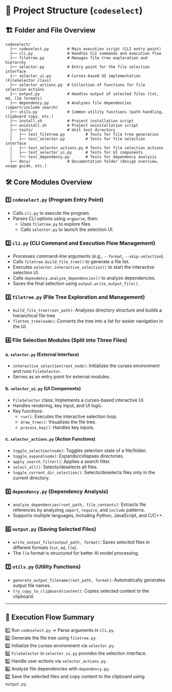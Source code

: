 # 📂 **Project Structure (`codeselect`)**

## 🏗️ **Folder and File Overview**
```
codeselect/
  ├── codeselect.py        # Main execution script (CLI entry point)
  ├── cli.py               # Handles CLI commands and execution flow
  ├── filetree.py          # Manages file tree exploration and hierarchy
  ├── selector.py          # Entry point for the file selection interface
  ├── selector_ui.py       # Curses-based UI implementation (FileSelector class)
  ├── selector_actions.py  # Collection of functions for file selection actions
  ├── output.py            # Handles output of selected files (txt, md, llm formats)
  ├── dependency.py        # Analyzes file dependencies (import/include search)
  ├── utils.py             # Common utility functions (path handling, clipboard copy, etc.)
  ├── install.sh           # Project installation script
  ├── uninstall.sh         # Project uninstallation script
  ├── tests/               # Unit test directory
  │   ├── test_filetree.py         # Tests for file tree generation
  │   ├── test_selector.py         # Tests for file selection interface
  │   ├── test_selector_actions.py # Tests for file selection actions
  │   ├── test_selector_ui.py      # Tests for UI components
  │   └── test_dependency.py       # Tests for dependency analysis
  ├── docs/                # Documentation folder (design overview, usage guide, etc.)
```

## 🛠️ **Core Modules Overview**

### 1️⃣ `codeselect.py` (Program Entry Point)
- Calls `cli.py` to execute the program.
- Parses CLI options using `argparse`, then:
  - Uses `filetree.py` to explore files.
  - Calls `selector.py` to launch the selection UI.

### 2️⃣ `cli.py` (CLI Command and Execution Flow Management)
- Processes command-line arguments (e.g., `--format`, `--skip-selection`).
- Calls `filetree.build_file_tree()` to generate a file list.
- Executes `selector.interactive_selection()` to start the interactive selection UI.
- Calls `dependency.analyze_dependencies()` to analyze dependencies.
- Saves the final selection using `output.write_output_file()`.

### 3️⃣ `filetree.py` (File Tree Exploration and Management)
- `build_file_tree(root_path)`: Analyzes directory structure and builds a hierarchical file tree.
- `flatten_tree(node)`: Converts the tree into a list for easier navigation in the UI.

### 4️⃣ File Selection Modules (Split into Three Files)
#### a. `selector.py` (External Interface)
- `interactive_selection(root_node)`: Initializes the curses environment and runs `FileSelector`.
- Serves as an entry point for external modules.

#### b. `selector_ui.py` (UI Components)
- `FileSelector` class: Implements a curses-based interactive UI.
- Handles rendering, key input, and UI logic.
- Key functions:
  - `run()`: Executes the interactive selection loop.
  - `draw_tree()`: Visualizes the file tree.
  - `process_key()`: Handles key inputs.

#### c. `selector_actions.py` (Action Functions)
- `toggle_selection(node)`: Toggles selection state of a file/folder.
- `toggle_expand(node)`: Expands/collapses directories.
- `apply_search_filter()`: Applies a search filter.
- `select_all()`: Selects/deselects all files.
- `toggle_current_dir_selection()`: Selects/deselects files only in the current directory.

### 5️⃣ `dependency.py` (Dependency Analysis)
- `analyze_dependencies(root_path, file_contents)`: Extracts file references by analyzing `import`, `require`, and `include` patterns.
- Supports multiple languages, including Python, JavaScript, and C/C++.

### 6️⃣ `output.py` (Saving Selected Files)
- `write_output_file(output_path, format)`: Saves selected files in different formats (`txt`, `md`, `llm`).
- The `llm` format is structured for better AI model processing.

### 7️⃣ `utils.py` (Utility Functions)
- `generate_output_filename(root_path, format)`: Automatically generates output file names.
- `try_copy_to_clipboard(content)`: Copies selected content to the clipboard.

---
## 🚀 **Execution Flow Summary**
1️⃣ Run `codeselect.py` → Parse arguments in `cli.py`.  
2️⃣ Generate the file tree using `filetree.py`.  
3️⃣ Initialize the curses environment via `selector.py`.  
4️⃣ `FileSelector` in `selector_ui.py` provides the selection interface.  
5️⃣ Handle user actions via `selector_actions.py`.  
6️⃣ Analyze file dependencies with `dependency.py`.  
7️⃣ Save the selected files and copy content to the clipboard using `output.py`.  